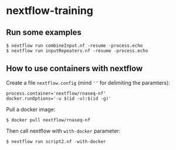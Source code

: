 nextflow-training
=================

Run some examples
-----------------

```
$ nextflow run combineInput.nf -resume -process.echo
$ nextflow run inputRepeaters.nf -resume -process.echo
```

How to use containers with nextflow
-----------------------------------

Create a file `nextflow.config` (mind `''` for delimiting the paramters):

```
process.container='nextflow/rnaseq-nf'
docker.runOptions='-u $(id -u):$(id -g)'
```

Pull a docker image:

```
$ docker pull nextflow/rnaseq-nf
```

Then call nextflow with `with-docker` parameter:

```
$ nextflow run script2.nf -with-docker
```

